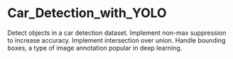 # Car_Detection_with_YOLO

Detect objects in a car detection dataset.
Implement non-max suppression to increase accuracy.
Implement intersection over union.
Handle bounding boxes, a type of image annotation popular in deep learning.

